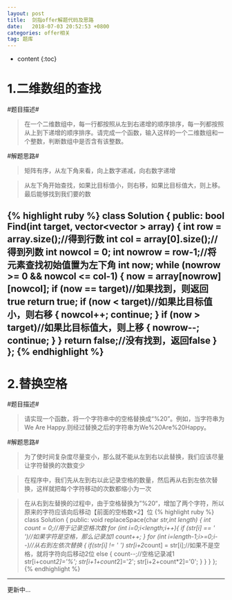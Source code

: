```yaml
---
layout: post
title:  剑指offer解题代码及思路
date:   2018-07-03 20:52:53 +0800
categories: offer相关
tag: 题库
---
```


* content
{:toc}

1.二维数组的查找
===============
#题目描述#
>在一个二维数组中，每一行都按照从左到右递增的顺序排序，每一列都按照从上到下递增的顺序排序。请完成一个函数，输入这样的一个二维数组和一个整数，判断数组中是否含有该整数。

#解题思路#
>矩阵有序，从左下角来看，向上数字递减，向右数字递增

>从左下角开始查找，如果比目标值小，则右移，如果比目标值大，则上移。最后能够找到我们要的数

{% highlight ruby %}
class Solution {
public:
    bool Find(int target, vector<vector<int> > array) {
        int row = array.size();//得到行数
        int col = array[0].size();//得到列数
        int nowcol = 0;
        int nowrow = row-1;//将元素查找初始值置为左下角
        int now;
        while (nowrow >= 0 && nowcol <= col-1)
        {
            now = array[nowrow][nowcol];
            if (now == target)//如果找到，则返回true
                return true;
            if (now < target)//如果比目标值小，则右移
            {
                nowcol++;
                continue;
            }
            if (now > target)//如果比目标值大，则上移
            {
                nowrow--;
                continue;
            }
        }
        return false;//没有找到，返回false
    }
};
{% endhighlight %}
----

2.替换空格
==========

#题目描述#
>请实现一个函数，将一个字符串中的空格替换成“%20”。例如，当字符串为We Are Happy.则经过替换之后的字符串为We%20Are%20Happy。

#解题思路#
>为了使时间复杂度尽量变小，那么就不能从左到右以此替换，我们应该尽量让字符替换的次数变少

>在程序中，我们先从左到右以此记录空格的数量，然后再从右到左依次替换，这样就把每个字符移动的次数都缩小为一次

>在从右到左替换的过程中，由于空格替换为”%20“，增加了两个字符，所以原来的字符应该向后移动【前面的空格数×2】位
{% highlight ruby %}
class Solution {
public:
	void replaceSpace(char *str,int length) {
        int count = 0;//用于记录空格次数
        for (int i=0;i<length;i++){
            if (str[i] == ' ')//如果字符是空格，那么记录加1
                count++;
        }
        for (int i=length-1;i>=0;i--)//从右到左依次替换
        {
            if(str[i] != ' ')
                str[i+2*count] = str[i];//如果不是空格，就将字符向后移动2位
            else
            {
                count--;//空格记录减1
                str[i+count*2]='%';
                str[i+1+count*2]='2';
                str[i+2+count*2]='0';
            }
        }
     }
};
{% endhighlight %}
----
更新中...


